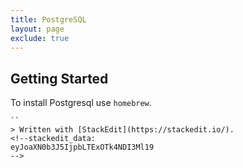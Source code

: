 ```yaml
---
title: PostgreSQL
layout: page
exclude: true
---
```

## Getting Started
To install Postgresql use `homebrew`.
```
``
> Written with [StackEdit](https://stackedit.io/).
<!--stackedit_data:
eyJoaXN0b3J5IjpbLTExOTk4NDI3Ml19
-->